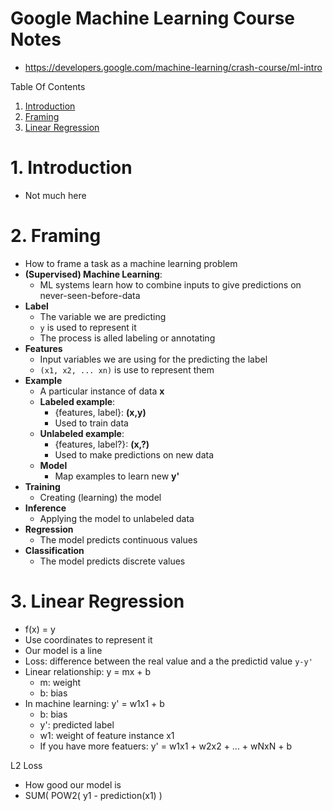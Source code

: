 # Google Machine Learning Course Notes
* https://developers.google.com/machine-learning/crash-course/ml-intro

Table Of Contents
1. [Introduction](#introduction)
2. [Framing](#framing)
3. [Linear Regression](#linear-regression)



<a name="introduction"></a>
# 1. Introduction
* Not much here


<a name="framing"></a>
# 2. Framing
* How to frame a task as a machine learning problem
* **(Supervised) Machine Learning**:
  * ML systems learn how to combine inputs to give predictions on never-seen-before-data
* **Label**
  * The variable we are predicting
  * `y` is used to represent it
  * The process is alled labeling or annotating
* **Features**
  * Input variables we are using for the predicting the label
  * `(x1, x2, ... xn)` is use to represent them
* **Example**
  * A particular instance of data **x**
  * **Labeled example**:
    * {features, label}: **(x,y)**
    * Used to train data
  * **Unlabeled example**:
    * {features, label?}: **(x,?)**
    * Used to make predictions on new data
  * **Model** 
    * Map examples to learn new **y'**
* **Training**
  * Creating (learning) the model
* **Inference**
  * Applying the model to unlabeled data
* **Regression**
  * The model predicts continuous values
* **Classification**
  * The model predicts discrete values      

<a name="linear-regression"></a>
# 3. Linear Regression
* f(x) = y
* Use coordinates to represent it
* Our model is a line
* Loss: difference between the real value and a the predictid value `y-y'`
* Linear relationship: y = mx + b
  * m: weight
  * b: bias
* In machine learning: y' = w1x1 + b
  * b: bias
  * y': predicted label
  * w1: weight of feature instance x1
  * If you have more featuers: y' = w1x1 + w2x2 + ... +  wNxN + b

L2 Loss
* How good our model is
* SUM( POW2( y1 - prediction(x1) )


